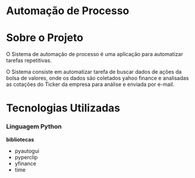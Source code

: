 # Automação de Processo
 
# Sobre o Projeto
O Sistema de automação de processo é uma aplicação para automatizar tarefas repetitivas.

O Sistema consiste em automatizar tarefa de buscar dados de ações da bolsa de valores, onde os dados são coletados yahoo finance e analisadas as cotações do Ticker da empresa para análise e enviada por e-mail.

# Tecnologias Utilizadas

### Linguagem Python

**bibliotecas**
- pyautogui
- pyperclip
- yfinance
- time
